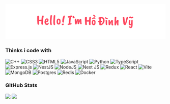 ![](./greating.png)

### Thinks i code with

![C++](https://img.shields.io/badge/c++-%2300599C.svg?style=for-the-badge&logo=c%2B%2B&logoColor=white) ![CSS3](https://img.shields.io/badge/css3-%231572B6.svg?style=for-the-badge&logo=css3&logoColor=white) ![HTML5](https://img.shields.io/badge/html5-%23E34F26.svg?style=for-the-badge&logo=html5&logoColor=white) ![JavaScript](https://img.shields.io/badge/javascript-%23323330.svg?style=for-the-badge&logo=javascript&logoColor=%23F7DF1E) ![Python](https://img.shields.io/badge/python-3670A0?style=for-the-badge&logo=python&logoColor=ffdd54) ![TypeScript](https://img.shields.io/badge/typescript-%23007ACC.svg?style=for-the-badge&logo=typescript&logoColor=white) ![Express.js](https://img.shields.io/badge/express.js-%23404d59.svg?style=for-the-badge&logo=express&logoColor=%2361DAFB) ![NestJS](https://img.shields.io/badge/nestjs-%23E0234E.svg?style=for-the-badge&logo=nestjs&logoColor=white) ![NodeJS](https://img.shields.io/badge/node.js-6DA55F?style=for-the-badge&logo=node.js&logoColor=white) ![Next JS](https://img.shields.io/badge/Next-black?style=for-the-badge&logo=next.js&logoColor=white) ![Redux](https://img.shields.io/badge/redux-%23593d88.svg?style=for-the-badge&logo=redux&logoColor=white) ![React](https://img.shields.io/badge/react-%2320232a.svg?style=for-the-badge&logo=react&logoColor=%2361DAFB) ![Vite](https://img.shields.io/badge/vite-%23646CFF.svg?style=for-the-badge&logo=vite&logoColor=white) ![MongoDB](https://img.shields.io/badge/MongoDB-%234ea94b.svg?style=for-the-badge&logo=mongodb&logoColor=white) ![Postgres](https://img.shields.io/badge/postgres-%23316192.svg?style=for-the-badge&logo=postgresql&logoColor=white) ![Redis](https://img.shields.io/badge/redis-%23DD0031.svg?style=for-the-badge&logo=redis&logoColor=white) ![Docker](https://img.shields.io/badge/docker-%230db7ed.svg?style=for-the-badge&logo=docker&logoColor=white)

### GitHub Stats

<picture style="display: inline-block;">
  	<source
		srcset="https://github-readme-stats.vercel.app/api?username=nourist&theme=dracula&hide_border=true&include_all_commits=false&count_private=true&show_icons=true&rank_icon=github"
		media="(prefers-color-scheme: dark)"
	/>
  	<img
		src="https://github-readme-stats.vercel.app/api?username=nourist&theme=light&hide_border=true&include_all_commits=false&count_private=true&show_icons=true&rank_icon=github" 
	/>
</picture> 
<picture style="display: inline-block;">
  	<source
		srcset="https://github-readme-stats.vercel.app/api/top-langs/?username=nourist&theme=dracula&hide_border=true&include_all_commits=false&count_private=true&layout=compact"
		media="(prefers-color-scheme: dark)"
	/>
  	<img 
		src="https://github-readme-stats.vercel.app/api/top-langs/?username=nourist&theme=light&hide_border=true&include_all_commits=false&count_private=true&layout=compact" 
	/>
</picture>
